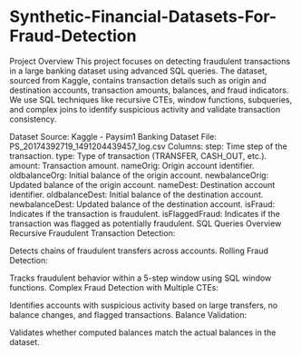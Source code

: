 # Synthetic-Financial-Datasets-For-Fraud-Detection

Project Overview
This project focuses on detecting fraudulent transactions in a large banking dataset using advanced SQL queries. The dataset, sourced from Kaggle, contains transaction details such as origin and destination accounts, transaction amounts, balances, and fraud indicators. We use SQL techniques like recursive CTEs, window functions, subqueries, and complex joins to identify suspicious activity and validate transaction consistency.

Dataset
Source: Kaggle - Paysim1 Banking Dataset
File: PS_20174392719_1491204439457_log.csv
Columns:
step: Time step of the transaction.
type: Type of transaction (TRANSFER, CASH_OUT, etc.).
amount: Transaction amount.
nameOrig: Origin account identifier.
oldbalanceOrg: Initial balance of the origin account.
newbalanceOrig: Updated balance of the origin account.
nameDest: Destination account identifier.
oldbalanceDest: Initial balance of the destination account.
newbalanceDest: Updated balance of the destination account.
isFraud: Indicates if the transaction is fraudulent.
isFlaggedFraud: Indicates if the transaction was flagged as potentially fraudulent.
SQL Queries Overview
Recursive Fraudulent Transaction Detection:

Detects chains of fraudulent transfers across accounts.
Rolling Fraud Detection:

Tracks fraudulent behavior within a 5-step window using SQL window functions.
Complex Fraud Detection with Multiple CTEs:

Identifies accounts with suspicious activity based on large transfers, no balance changes, and flagged transactions.
Balance Validation:

Validates whether computed balances match the actual balances in the dataset.
